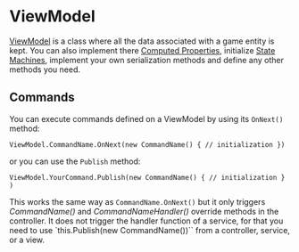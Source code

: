 # ViewModel

[ViewModel](ViewModel) is a class where all the data associated with a game entity is kept. You can also implement there [Computed Properties](ComputedProperties), initialize [State Machines](ReactiveStateMachines), implement your own serialization methods and define any other methods you need.

## Commands

You can execute commands defined on a ViewModel by using its `OnNext()` method:

```
ViewModel.CommandName.OnNext(new CommandName() { // initialization })
```

or you can use the `Publish` method:

```
ViewModel.YourCommand.Publish(new CommandName() { // initialization } )
```

This works the same way as `CommandName.OnNext()` but it only triggers _CommandName()_ and _CommandNameHandler()_ override methods in the controller.
It does not trigger the handler function of a service, for that you need to use `this.Publish(new CommandName())`` from a controller, service, or a view.
